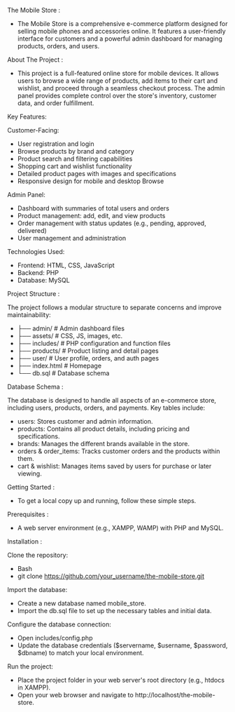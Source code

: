 The Mobile Store : 
- The Mobile Store is a comprehensive e-commerce platform designed for selling mobile phones and accessories online. It features a user-friendly interface for customers and a powerful admin dashboard for managing products, orders, and users.

About The Project :
- This project is a full-featured online store for mobile devices. It allows users to browse a wide range of products, add items to their cart and wishlist, and proceed through a seamless checkout process. The admin panel provides complete control over the store's inventory, customer data, and order fulfillment.

Key Features: 

Customer-Facing:
- User registration and login
- Browse products by brand and category
- Product search and filtering capabilities
- Shopping cart and wishlist functionality
- Detailed product pages with images and specifications
- Responsive design for mobile and desktop Browse

Admin Panel:
- Dashboard with summaries of total users and orders
- Product management: add, edit, and view products
- Order management with status updates (e.g., pending, approved, delivered)
- User management and administration

Technologies Used: 
- Frontend: HTML, CSS, JavaScript
- Backend: PHP
- Database: MySQL

Project Structure :

The project follows a modular structure to separate concerns and improve maintainability:
- ├── admin/ # Admin dashboard files
- ├── assets/ # CSS, JS, images, etc.
- ├── includes/ # PHP configuration and function files
- ├── products/ # Product listing and detail pages
- ├── user/ # User profile, orders, and auth pages
- ├── index.html # Homepage
- └── db.sql # Database schema

Database Schema :

The database is designed to handle all aspects of an e-commerce store, including users, products, orders, and payments. Key tables include:
- users: Stores customer and admin information.
- products: Contains all product details, including pricing and specifications.
- brands: Manages the different brands available in the store.
- orders & order_items: Tracks customer orders and the products within them.
- cart & wishlist: Manages items saved by users for purchase or later viewing.

Getting Started :
- To get a local copy up and running, follow these simple steps.

Prerequisites :
- A web server environment (e.g., XAMPP, WAMP) with PHP and MySQL.

Installation : 

Clone the repository:
- Bash
- git clone https://github.com/your_username/the-mobile-store.git

Import the database:
- Create a new database named mobile_store.
- Import the db.sql file to set up the necessary tables and initial data.

Configure the database connection:
- Open includes/config.php
- Update the database credentials ($servername, $username, $password, $dbname) to match your local environment.

Run the project:
- Place the project folder in your web server's root directory (e.g., htdocs in XAMPP).
- Open your web browser and navigate to http://localhost/the-mobile-store.
